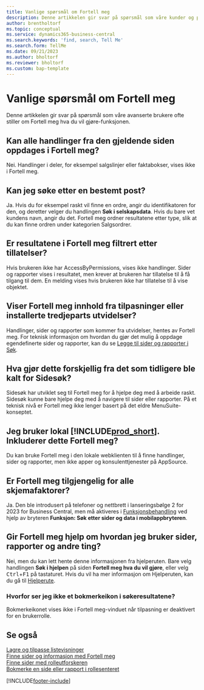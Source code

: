 ```yaml
---
title: Vanlige spørsmål om Fortell meg
description: Denne artikkelen gir svar på spørsmål som våre kunder og partnere ofte stiller om Fortell meg-funksjonen.
author: brentholtorf
ms.topic: conceptual
ms.service: dynamics365-business-central
ms.search.keywords: 'find, search, Tell Me'
ms.search.form: TellMe
ms.date: 09/21/2023
ms.author: bholtorf
ms.reviewer: bholtorf
ms.custom: bap-template
---
```

# Vanlige spørsmål om Fortell meg

Denne artikkelen gir svar på spørsmål som våre avanserte brukere ofte stiller om Fortell meg hva du vil gjøre-funksjonen.

## Kan alle handlinger fra den gjeldende siden oppdages i Fortell meg?

Nei. Handlinger i deler, for eksempel salgslinjer eller faktabokser, vises ikke i Fortell meg.

## Kan jeg søke etter en bestemt post?

Ja. Hvis du for eksempel raskt vil finne en ordre, angir du identifikatoren for den, og deretter velger du handlingen **Søk i selskapsdata**. Hvis du bare vet kundens navn, angir du det. Fortell meg ordner resultatene etter type, slik at du kan finne ordren under kategorien Salgsordrer.

## Er resultatene i Fortell meg filtrert etter tillatelser?

Hvis brukeren ikke har AccessByPermissions, vises ikke handlinger. Sider og rapporter vises i resultatet, men krever at brukeren har tillatelse til å få tilgang til dem. En melding vises hvis brukeren ikke har tillatelse til å vise objektet.

## Viser Fortell meg innhold fra tilpasninger eller installerte tredjeparts utvidelser?

Handlinger, sider og rapporter som kommer fra utvidelser, hentes av Fortell meg. For teknisk informasjon om hvordan du gjør det mulig å oppdage egendefinerte sider og rapporter, kan du se [Legge til sider og rapporter i Søk](/dynamics365/business-central/dev-itpro/developer/devenv-al-menusuite-functionality).

## Hva gjør dette forskjellig fra det som tidligere ble kalt for Sidesøk?

Sidesøk har utviklet seg til Fortell meg for å hjelpe deg med å arbeide raskt. Sidesøk kunne bare hjelpe deg med å navigere til sider eller rapporter. På et teknisk nivå er Fortell meg ikke lenger basert på det eldre MenuSuite-konseptet.

## Jeg bruker lokal [!INCLUDE[prod_short](includes/prod_short.md)]. Inkluderer dette Fortell meg?

Du kan bruke Fortell meg i den lokale webklienten til å finne handlinger, sider og rapporter, men ikke apper og konsulenttjenester på AppSource.

## Er Fortell meg tilgjengelig for alle skjemafaktorer?

Ja. Den ble introdusert på telefoner og nettbrett i lanseringsbølge 2 for 2023 for Business Central, men må aktiveres i [Funksjonsbehandling](/dynamics365/business-central/dev-itpro/administration/feature-management) ved hjelp av bryteren **Funksjon: Søk etter sider og data i mobilappbryteren**. 

<!-- removed in v20 because of Help pane
### Are the documentation results available in any language?
The help articles display in the language you have specified in **My Settings**, if help is available in that language.
-->

## Gir Fortell meg hjelp om hvordan jeg bruker sider, rapporter og andre ting?

Nei, men du kan lett hente denne informasjonen fra hjelperuten. Bare velg handlingen **Søk i hjelpen** på siden **Fortell meg hva du vil gjøre**, eller velg <kbd>Ctrl</kbd>+<kbd>F1</kbd> på tastaturet. Hvis du vil ha mer informasjon om Hjelperuten, kan du gå til [Hjelperute](product-help-and-support.md#help-pane).

### Hvorfor ser jeg ikke et bokmerkeikon i søkeresultatene?

Bokmerkeikonet vises ikke i Fortell meg-vinduet når tilpasning er deaktivert for en brukerrolle.

## Se også  

[Lagre og tilpasse listevisninger](ui-views.md)  
[Finne sider og informasjon med Fortell meg](ui-search.md)  
[Finne sider med rolleutforskeren](ui-role-explorer.md)  
[Bokmerke en side eller rapport i rollesenteret](ui-bookmarks.md)

[!INCLUDE[footer-include](includes/footer-banner.md)]